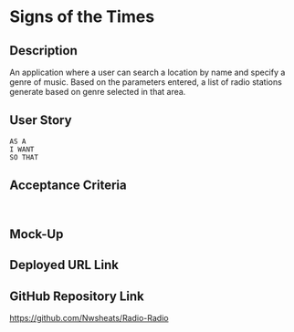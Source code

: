 # Signs of the Times

## Description

An application where a user can search a location by name and specify a genre of music. Based on the parameters entered, a list of radio stations generate based on genre selected in that area.

## User Story

```
AS A
I WANT
SO THAT
```

## Acceptance Criteria

```


```

## Mock-Up


## Deployed URL Link



## GitHub Repository Link

https://github.com/Nwsheats/Radio-Radio
